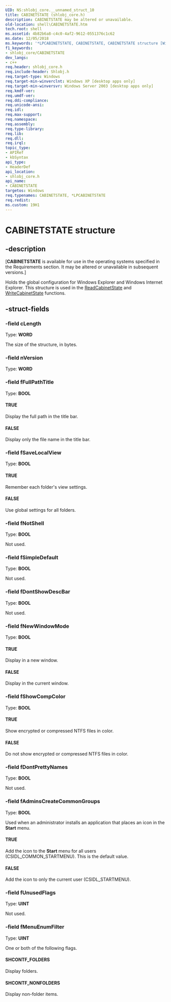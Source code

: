 ```yaml
---
UID: NS:shlobj_core.__unnamed_struct_10
title: CABINETSTATE (shlobj_core.h)
description: CABINETSTATE may be altered or unavailable.
old-location: shell\CABINETSTATE.htm
tech.root: shell
ms.assetid: 4b82b6a8-c4c0-4af2-9612-0551376c1c62
ms.date: 12/05/2018
ms.keywords: '*LPCABINETSTATE, CABINETSTATE, CABINETSTATE structure [Windows Shell], FALSE, SHCONTF_FOLDERS, SHCONTF_NONFOLDERS, TRUE, _win32_CABINETSTATE, shell.CABINETSTATE, shlobj_core/CABINETSTATE'
f1_keywords:
- shlobj_core/CABINETSTATE
dev_langs:
- c++
req.header: shlobj_core.h
req.include-header: Shlobj.h
req.target-type: Windows
req.target-min-winverclnt: Windows XP [desktop apps only]
req.target-min-winversvr: Windows Server 2003 [desktop apps only]
req.kmdf-ver: 
req.umdf-ver: 
req.ddi-compliance: 
req.unicode-ansi: 
req.idl: 
req.max-support: 
req.namespace: 
req.assembly: 
req.type-library: 
req.lib: 
req.dll: 
req.irql: 
topic_type:
- APIRef
- kbSyntax
api_type:
- HeaderDef
api_location:
- shlobj_core.h
api_name:
- CABINETSTATE
targetos: Windows
req.typenames: CABINETSTATE, *LPCABINETSTATE
req.redist: 
ms.custom: 19H1
---
```


# CABINETSTATE structure


## -description


<p class="CCE_Message">[<b>CABINETSTATE</b> is available for use in the operating systems specified in the Requirements section. It may be altered or unavailable in subsequent versions.]

Holds the global configuration for Windows Explorer and Windows Internet Explorer. This structure is used in the <a href="https://docs.microsoft.com/windows/desktop/api/shlobj_core/nf-shlobj_core-readcabinetstate">ReadCabinetState</a> and <a href="https://docs.microsoft.com/windows/desktop/api/shlobj_core/nf-shlobj_core-writecabinetstate">WriteCabinetState</a> functions.


## -struct-fields




### -field cLength

Type: <b>WORD</b>

The size of the structure, in bytes.


### -field nVersion

Type: <b>WORD</b>


### -field fFullPathTitle

Type: <b>BOOL</b>



#### TRUE

Display the full path in the title bar.



#### FALSE

Display only the file name in the title bar.


### -field fSaveLocalView

Type: <b>BOOL</b>



#### TRUE

Remember each folder's view settings.



#### FALSE

Use global settings for all folders.


### -field fNotShell

Type: <b>BOOL</b>

Not used.


### -field fSimpleDefault

Type: <b>BOOL</b>

Not used.


### -field fDontShowDescBar

Type: <b>BOOL</b>

Not used.


### -field fNewWindowMode

Type: <b>BOOL</b>



#### TRUE

Display in a new window.



#### FALSE

Display in the current window.


### -field fShowCompColor

Type: <b>BOOL</b>



#### TRUE

Show encrypted or compressed NTFS files in color.



#### FALSE

Do not show encrypted or compressed NTFS files in color.


### -field fDontPrettyNames

Type: <b>BOOL</b>

Not used.


### -field fAdminsCreateCommonGroups

Type: <b>BOOL</b>

Used when an administrator installs an application that places an icon in the <b>Start</b> menu.



#### TRUE

Add the icon to the <b>Start</b> menu for all users (CSIDL_COMMON_STARTMENU). This is the default value.



#### FALSE

Add the icon to only the current user (CSIDL_STARTMENU).


### -field fUnusedFlags

Type: <b>UINT</b>

Not used.


### -field fMenuEnumFilter

Type: <b>UINT</b>

One or both of the following flags.



#### SHCONTF_FOLDERS

Display folders.



#### SHCONTF_NONFOLDERS

Display non-folder items.

